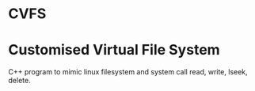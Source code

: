 # CVFS
# Customised Virtual File System

C++ program to mimic linux filesystem and system call read, write, lseek, delete.
